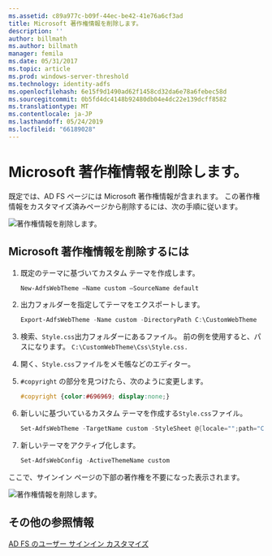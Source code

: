 ```yaml
---
ms.assetid: c89a977c-b09f-44ec-be42-41e76a6cf3ad
title: Microsoft 著作権情報を削除します。
description: ''
author: billmath
ms.author: billmath
manager: femila
ms.date: 05/31/2017
ms.topic: article
ms.prod: windows-server-threshold
ms.technology: identity-adfs
ms.openlocfilehash: 6e15f9d1490ad62f1458cd32da6e78a6febec58d
ms.sourcegitcommit: 0b5fd4dc4148b92480db04e4dc22e139dcff8582
ms.translationtype: MT
ms.contentlocale: ja-JP
ms.lasthandoff: 05/24/2019
ms.locfileid: "66189028"
---
```

# <a name="remove-the-microsoft-copyright"></a>Microsoft 著作権情報を削除します。 


 
既定では、AD FS ページには Microsoft 著作権情報が含まれます。 この著作権情報をカスタマイズ済みページから削除するには、次の手順に従います。 

![著作権情報を削除します。](media/AD-FS-user-sign-in-customization/ADFS_Blue_Custom1.png) 
  
## <a name="to-remove-the-microsoft-copyright"></a>Microsoft 著作権情報を削除するには  
  
1. 既定のテーマに基づいてカスタム テーマを作成します。

   ```powershell
   New-AdfsWebTheme –Name custom –SourceName default
   ```

2. 出力フォルダーを指定してテーマをエクスポートします。  

   ```powershell
   Export-AdfsWebTheme -Name custom -DirectoryPath C:\CustomWebTheme
   ```

3. 検索、`Style.css`出力フォルダーにあるファイル。 前の例を使用すると、パスになります。 `C:\CustomWebTheme\Css\Style.css.`
  
4. 開く、`Style.css`ファイルをメモ帳などのエディター。  
  
5. `#copyright` の部分を見つけたら、次のように変更します。  

   ```css
   #copyright {color:#696969; display:none;}
   ```

6. 新しいに基づいているカスタム テーマを作成する`Style.css`ファイル。  

   ```powershell
   Set-AdfsWebTheme -TargetName custom -StyleSheet @{locale="";path="C:\customWebTheme\css\style.css"}
   ```

7. 新しいテーマをアクティブ化します。  

   ```powershell
   Set-AdfsWebConfig -ActiveThemeName custom
   ```

ここで、サインイン ページの下部の著作権を不要になった表示されます。

![著作権情報を削除します。](media/AD-FS-user-sign-in-customization/ADFS_Blue_Custom1a.png) 

## <a name="additional-references"></a>その他の参照情報 
[AD FS のユーザー サインイン カスタマイズ](AD-FS-user-sign-in-customization.md) 

